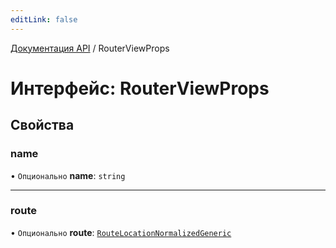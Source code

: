 ```yaml
---
editLink: false
---
```


[Документация API](../index.md) / RouterViewProps

# Интерфейс: RouterViewProps

## Свойства

### name

• `Опционально` **name**: `string`

___

### route

• `Опционально` **route**: [`RouteLocationNormalizedGeneric`](RouteLocationNormalizedGeneric.md)
